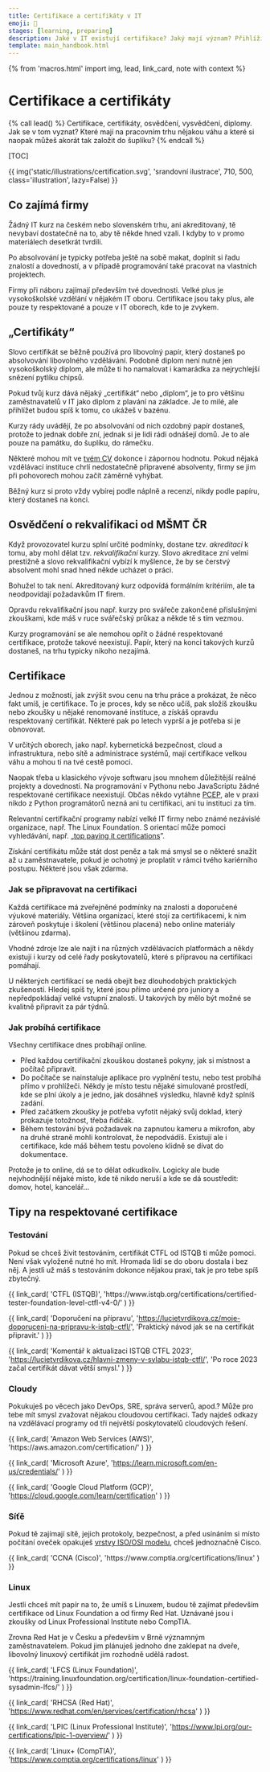 ```yaml
---
title: Certifikace a certifikáty v IT
emoji: 🏅
stages: [learning, preparing]
description: Jaké v IT existují certifikace? Jaký mají význam? Přihlíží k nim někdo na pohovorech? A co „certifikáty“ z kurzů?
template: main_handbook.html
---
```


{% from 'macros.html' import img, lead, link_card, note with context %}

# Certifikace a certifikáty

{% call lead() %}
  Certifikace, certifikáty, osvědčení, vysvědčení, diplomy. Jak se v tom vyznat? Které mají na pracovním trhu nějakou váhu a které si naopak můžeš akorát tak založit do šuplíku?
{% endcall %}

[TOC]

{{ img('static/illustrations/certification.svg', 'srandovní ilustrace', 710, 500, class='illustration', lazy=False) }}

## Co zajímá firmy

Žádný IT kurz na českém nebo slovenském trhu, ani akreditovaný, tě nevybaví dostatečně na to, aby tě někde hned vzali. I kdyby to v promo materiálech desetkrát tvrdili.

Po absolvování je typicky potřeba ještě na sobě makat, doplnit si řadu znalostí a dovedností, a v případě programování také pracovat na vlastních projektech.

Firmy při náboru zajímají především tvé dovednosti. Velké plus je vysokoškolské vzdělání v nějakém IT oboru. Certifikace jsou taky plus, ale pouze ty respektované a pouze v IT oborech, kde to je zvykem.

## „Certifikáty“

Slovo certifikát se běžně používá pro libovolný papír, který dostaneš po absolvování libovolného vzdělávání. Podobně diplom není nutně jen vysokoškolský diplom, ale může ti ho namalovat i kamarádka za nejrychlejší snězení pytlíku chipsů.

Pokud tvůj kurz dává nějaký „certifikát“ nebo „diplom“, je to pro většinu zaměstnavatelů v IT jako diplom z plavání na základce. Je to milé, ale přihlížet budou spíš k tomu, co ukážeš v bazénu.

Kurzy rády uvádějí, že po absolvování od nich ozdobný papír dostaneš, protože to jednak dobře zní, jednak si je lidi rádi odnášejí domů. Je to ale pouze na památku, do šuplíku, do rámečku.

Některé mohou mít ve [tvém CV](cv.md) dokonce i zápornou hodnotu. Pokud nějaká vzdělávací instituce chrlí nedostatečně připravené absolventy, firmy se jim při pohovorech mohou začít záměrně vyhýbat.

Běžný kurz si proto vždy vybírej podle náplně a recenzí, nikdy podle papíru, který dostaneš na konci.

## Osvědčení o rekvalifikaci od MŠMT ČR

Když provozovatel kurzu splní určité podmínky, dostane tzv. _akreditaci_ k tomu, aby mohl dělat tzv. _rekvalifikační_ kurzy. Slovo akreditace zní velmi prestižně a slovo rekvalifikační vybízí k myšlence, že by se čerstvý absolvent mohl snad hned někde ucházet o práci.

Bohužel to tak není. Akreditovaný kurz odpovídá formálním kritériím, ale ta neodpovídají požadavkům IT firem.

Opravdu rekvalifikační jsou např. kurzy pro svářeče zakončené přislušnými zkouškami, kde máš v ruce svářečský průkaz a někde tě s tím vezmou.

Kurzy programování se ale nemohou opřít o žádné respektované certifikace, protože takové neexistují. Papír, který na konci takových kurzů dostaneš, na trhu typicky nikoho nezajímá.

## Certifikace

Jednou z možností, jak zvýšit svou cenu na trhu práce a prokázat, že něco fakt umíš, je certifikace. To je proces, kdy se něco učíš, pak složíš zkoušku nebo zkoušky u nějaké renomované instituce, a získáš opravdu respektovaný certifikát. Některé pak po letech vyprší a je potřeba si je obnovovat.

V určitých oborech, jako např. kybernetická bezpečnost, cloud a infrastruktura, nebo sítě a administrace systémů, mají certifikace velkou váhu a mohou ti na tvé cestě pomoci.

Naopak třeba u klasického vývoje softwaru jsou mnohem důležitější reálné projekty a dovednosti. Na programování v Pythonu nebo JavaScriptu žádné respektované certifikace neexistují. Občas někdo vytáhne [PCEP](https://pythoninstitute.org/pcep), ale v praxi nikdo z Python programátorů nezná ani tu certifikaci, ani tu instituci za tím.

Relevantní certifikační programy nabízí velké IT firmy nebo známé nezávislé organizace, např. The Linux Foundation. S orientací může pomoci vyhledávání, např. „[top paying it certifications](https://www.google.cz/search?q=top%20paying%20entry%20level%20it%20certifications)”.

Získání certifikátu může stát dost peněz a tak má smysl se o některé snažit až u zaměstnavatele, pokud je ochotný je proplatit v rámci tvého kariérního postupu. Některé jsou však zdarma.

### Jak se připravovat na certifikaci

Každá certifikace má zveřejněné podmínky na znalosti a doporučené výukové materiály. Většina organizací, které stojí za certifikacemi, k nim zároveň poskytuje i školení (většinou placená) nebo online materiály (většinou zdarma).

Vhodné zdroje lze ale najít i na různých vzdělávacích platformách a někdy existují i kurzy od celé řady poskytovatelů, které s přípravou na certifikaci pomáhají.

U některých certifikací se nedá obejít bez dlouhodobých praktických zkušeností. Hledej spíš ty, které jsou přímo určené pro juniory a nepředpokládají velké vstupní znalosti. U takových by mělo být možné se kvalitně připravit za pár týdnů.

### Jak probíhá certifikace

Všechny certifikace dnes probíhají online.

- Před každou certifikační zkouškou dostaneš pokyny, jak si místnost a počítač připravit.
- Do počítače se nainstaluje aplikace pro vyplnění testu, nebo test probíhá přímo v prohlížeči. Někdy je místo testu nějaké simulované prostředí, kde se plní úkoly a je jedno, jak dosáhneš výsledku, hlavně když splníš zadání.
- Před začátkem zkoušky je potřeba vyfotit nějaký svůj doklad, který prokazuje totožnost, třeba řidičák.
- Během testování bývá požadavek na zapnutou kameru a mikrofon, aby na druhé straně mohli kontrolovat, že nepodvádíš. Existují ale i certifikace, kde máš během testu povoleno klidně se dívat do dokumentace.

Protože je to online, dá se to dělat odkudkoliv. Logicky ale bude nejvhodnější nějaké místo, kde tě nikdo neruší a kde se dá soustředit: domov, hotel, kancelář…

## Tipy na respektované certifikace

### Testování

Pokud se chceš živit testováním, certifikát CTFL od ISTQB ti může pomoci. Není však vyloženě nutné ho mít. Hromada lidí se do oboru dostala i bez něj. A jestli už máš s testováním dokonce nějakou praxi, tak je pro tebe spíš zbytečný.

<div class="link-cards">
  {{ link_card(
    'CTFL (ISTQB)',
    'https://www.istqb.org/certifications/certified-tester-foundation-level-ctfl-v4-0/'
  ) }}

  {{ link_card(
    'Doporučení na přípravu',
    'https://lucietvrdikova.cz/moje-doporuceni-na-pripravu-k-istqb-ctfl/',
    'Praktický návod jak se na certifikát připravit.'
  ) }}

  {{ link_card(
    'Komentář k aktualizaci ISTQB CTFL 2023',
    'https://lucietvrdikova.cz/hlavni-zmeny-v-sylabu-istqb-ctfl/',
    'Po roce 2023 začal certifikát dávat větší smysl.'
  ) }}
</div>

### Cloudy

Pokukuješ po věcech jako DevOps, SRE, správa serverů, apod.? Může pro tebe mít smysl zvažovat nějakou cloudovou certifikaci. Tady najdeš odkazy na vzdělávací programy od tři největší poskytovatelů cloudových řešení.

<div class="link-cards">
  {{ link_card(
    'Amazon Web Services (AWS)',
    'https://aws.amazon.com/certification/'
  ) }}

  {{ link_card(
    'Microsoft Azure',
    'https://learn.microsoft.com/en-us/credentials/'
  ) }}

  {{ link_card(
    'Google Cloud Platform (GCP)',
    'https://cloud.google.com/learn/certification'
  ) }}
</div>

### Síťě

Pokud tě zajímají sítě, jejich protokoly, bezpečnost, a před usínáním si místo počítání oveček opakuješ [vrstvy ISO/OSI modelu](https://cs.wikipedia.org/wiki/Referen%C4%8Dn%C3%AD_model_ISO/OSI), chceš jednoznačně Cisco.

<div class="link-cards">
  {{ link_card(
    'CCNA (Cisco)',
    'https://www.comptia.org/certifications/linux'
  ) }}
</div>

### Linux

Jestli chceš mít papír na to, že umíš s Linuxem, budou tě zajímat především certifikace od Linux Foundation a od firmy Red Hat. Uznávané jsou i zkoušky od Linux Professional Institute nebo CompTIA.

Zrovna Red Hat je v Česku a především v Brně významným zaměstnavatelem. Pokud jim plánuješ jednoho dne zaklepat na dveře, libovolný linuxový certifikát jim rozhodně udělá radost.

<div class="link-cards">
  {{ link_card(
    'LFCS (Linux Foundation)',
    'https://training.linuxfoundation.org/certification/linux-foundation-certified-sysadmin-lfcs/'
  ) }}

  {{ link_card(
    'RHCSA (Red Hat)',
    'https://www.redhat.com/en/services/certification/rhcsa'
  ) }}

  {{ link_card(
    'LPIC (Linux Professional Institute)',
    'https://www.lpi.org/our-certifications/lpic-1-overview/'
  ) }}

  {{ link_card(
    'Linux+ (CompTIA)',
    'https://www.comptia.org/certifications/linux'
  ) }}
</div>
